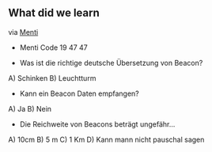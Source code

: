 ## What did we learn

via [Menti](https://www.menti.com/)



* Menti Code 19 47 47

* Was ist die richtige deutsche Übersetzung von Beacon?

A) Schinken
B) Leuchtturm

* Kann ein Beacon Daten empfangen?

A) Ja
B) Nein

* Die Reichweite von Beacons beträgt ungefähr...

A) 10cm
B) 5 m
C) 1 Km
D) Kann mann nicht pauschal sagen
